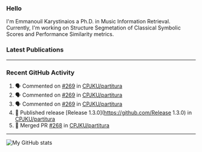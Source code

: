 ### Hello

I'm Emmanouil Karystinaios a Ph.D. in Music Information Retrieval.
Currently, I'm working on Structure Segmetation of Classical Symbolic Scores and Performance Similarity metrics.


### Latest Publications

<!-- BLOG-POST-LIST:START -->
<!-- BLOG-POST-LIST:END -->

---

### Recent GitHub Activity
  
<!--START_SECTION:activity-->
1. 🗣 Commented on [#269](https://github.com/CPJKU/partitura/issues/269) in [CPJKU/partitura](https://github.com/CPJKU/partitura)
2. 🗣 Commented on [#269](https://github.com/CPJKU/partitura/issues/269) in [CPJKU/partitura](https://github.com/CPJKU/partitura)
3. 🗣 Commented on [#269](https://github.com/CPJKU/partitura/issues/269) in [CPJKU/partitura](https://github.com/CPJKU/partitura)
4. 🚀 Published release [Release 1.3.0](https://github.com/Release 1.3.0) in [CPJKU/partitura](https://github.com/CPJKU/partitura)
5. 🎉 Merged PR [#268](https://github.com/CPJKU/partitura/pull/268) in [CPJKU/partitura](https://github.com/CPJKU/partitura)
<!--END_SECTION:activity-->

---

![My GitHub stats](https://github-readme-stats.vercel.app/api?username=manoskary&show_icons=true&theme=radical)


<!--
**manoskary/manoskary** is a ✨ _special_ ✨ repository because its `README.md` (this file) appears on your GitHub profile.

Here are some ideas to get you started:

- 🔭 I’m currently working on ...
- 🌱 I’m currently learning ...
- 👯 I’m looking to collaborate on ...
- 🤔 I’m looking for help with ...
- 💬 Ask me about ...
- 📫 How to reach me: ...
- 😄 Pronouns: ...
- ⚡ Fun fact: ...
-->
